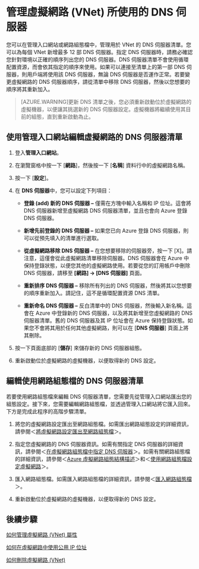 <properties 
   pageTitle="管理虛擬網路 (VNet) 所使用的 DNS 伺服器"
   description="了解如何新增和移除虛擬網路 (VNet) 中的 DNS 伺服器"
   services="virtual-network"
   documentationCenter="na"
   authors="telmosampaio"
   manager="carolz"
   editor="tysonn" />
<tags 
   ms.service="virtual-network"
   ms.devlang="na"
   ms.topic="article"
   ms.tgt_pltfrm="na"
   ms.workload="infrastructure-services"
   ms.date="06/08/2015"
   ms.author="telmos" />

# 管理虛擬網路 (VNet) 所使用的 DNS 伺服器

您可以在管理入口網站或網路組態檔中，管理用於 VNet 的 DNS 伺服器清單。您可以為每個 VNet 新增最多 12 部 DNS 伺服器。指定 DNS 伺服器時，請務必確認您針對環境以正確的順序列出您的 DNS 伺服器。DNS 伺服器清單不會使用循環配置資源，而會依其指定的順序來使用。如果可以連接至清單上的第一部 DNS 伺服器，則用戶端將使用該 DNS 伺服器，無論 DNS 伺服器是否運作正常。若要變更虛擬網路的 DNS 伺服器順序，請從清單中移除 DNS 伺服器，然後以您想要的順序將其重新加入。

>[AZURE.WARNING]更新 DNS 清單之後，您必須重新啟動位於虛擬網路的虛擬機器，以便讓其挑選新的 DNS 伺服器設定。虛擬機器將繼續使用其目前的組態，直到重新啟動為止。

## 使用管理入口網站編輯虛擬網路的 DNS 伺服器清單

1. 登入**管理入口網站**。

1. 在瀏覽窗格中按一下 [**網路**]，然後按一下 [**名稱**] 資料行中的虛擬網路名稱。

1. 按一下 [**設定**]。

1. 在 **DNS 伺服器**中，您可以設定下列項目：

	- **登錄 (add) 新的 DNS 伺服器 –** 僅需在方塊中輸入名稱和 IP 位址。這會將 DNS 伺服器新增至虛擬網路 DNS 伺服器清單，並且也會向 Azure 登錄 DNS 伺服器。

	- **新增先前登錄的 DNS 伺服器 –** 如果您已向 Azure 登錄 DNS 伺服器，則可以從預先填入的清單進行選取。

	- **從虛擬網路移除 DNS 伺服器 –** 在您想要移除的伺服器旁，按一下 [X]。請注意，這僅會從此虛擬網路清單移除伺服器。DNS 伺服器會在 Azure 中保持登錄狀態，以便您其他的虛擬網路使用。若要從您的訂用帳戶中刪除 DNS 伺服器，請移至 **[網路] -> [DNS 伺服器]** 頁面。

	- **重新排序 DNS 伺服器 –** 移除所有列出的 DNS 伺服器，然後將其以您想要的順序重新加入。請記住，這不是循環配置資源 DNS 清單。

	- **重新命名 DNS 伺服器 –** 反白清單中的 DNS 伺服器，然後輸入新名稱。這會在 Azure 中登錄新的 DNS 伺服器，以及將其新增至您虛擬網路的 DNS 伺服器清單。舊的 DNS 伺服器及其 IP 位址會在 Azure 保持登錄狀態。如果您不會將其用於任何其他虛擬網路，則可以在 [**DNS 伺服器**] 頁面上將其刪除。

1. 按一下頁面底部的 [**儲存**] 來儲存新的 DNS 伺服器組態。

1. 重新啟動位於虛擬網路的虛擬機器，以便取得新的 DNS 設定。

## 編輯使用網路組態檔的 DNS 伺服器清單

若要使用網路組態檔來編輯 DNS 伺服器清單，您需要先從管理入口網站匯出您的組態設定。接下來，您需要編輯網路組態檔，並透過管理入口網站將它匯入回來。下方是完成此程序的高階步驟清單。

1. 將您的虛擬網路設定匯出至網路組態檔。如需匯出網路組態設定的詳細資訊，請參閱＜[將虛擬網路設定匯出至網路組態檔](https://msdn.microsoft.com/library/azure/dn133804.aspx)＞。

1. 指定您虛擬網路的 DNS 伺服器資訊。如需有關指定 DNS 伺服器的詳細資訊，請參閱＜[在虛擬網路組態檔中指定 DNS 伺服器](https://msdn.microsoft.com/library/windowsazure/jj156098.aspx)＞。如需有關網路組態檔的詳細資訊，請參閱＜[Azure 虛擬網路組態結構描述](https://msdn.microsoft.com/library/azure/jj157100.aspx)＞和＜[使用網路組態檔設定虛擬網路](https://msdn.microsoft.com/library/azure/jj156097.aspx)＞。

1. 匯入網路組態檔。如需匯入網路組態檔的詳細資訊，請參閱＜[匯入網路組態檔](https://msdn.microsoft.com/library/azure/jj156213.aspx)＞。

1. 重新啟動位於虛擬網路的虛擬機器，以便取得新的 DNS 設定。

## 後續步驟

[如何管理虛擬網路 (VNet) 屬性](../virtual-networks-settings)

[如何在虛擬網路中使用公用 IP 位址](../virtual-networks-public-ip-within-vnet)

[如何刪除虛擬網路 (VNet)](../virtual-networks-delete-vnet)

<!---HONumber=July15_HO2-->